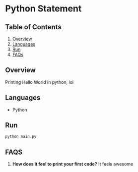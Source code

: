 # Python Statement

## Table of Contents
1. [Overview](#overview)
2. [Languages](#languages)
3. [Run](#run)
4. [FAQs](#faqs)

## Overview
Printing Hello World in python, lol

## Languages
* Python

## Run
```bash
python main.py
```

## FAQS
1. **How does it feel to print your first code?**
It feels awesome